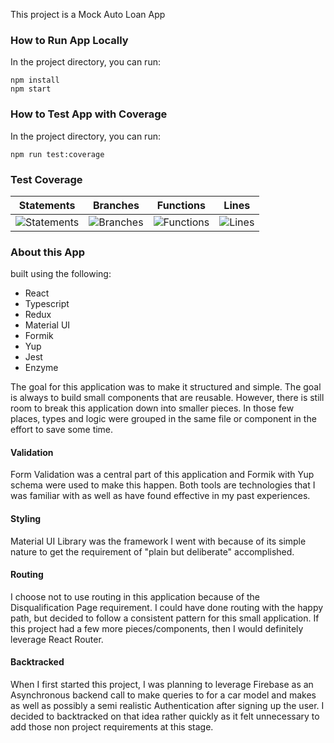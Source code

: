 This project is a Mock Auto Loan App

### How to Run App Locally
In the project directory, you can run:
```
npm install
npm start
```

### How to Test App with Coverage
In the project directory, you can run:
```
npm run test:coverage
```

### Test Coverage
| Statements | Branches | Functions | Lines |
| -----------|----------|-----------|-------|
| ![Statements](https://img.shields.io/badge/Coverage-59.54%25-red.svg "Make me better!") | ![Branches](https://img.shields.io/badge/Coverage-52.87%25-red.svg "Make me better!") | ![Functions](https://img.shields.io/badge/Coverage-53.52%25-red.svg "Make me better!") | ![Lines](https://img.shields.io/badge/Coverage-58.33%25-red.svg "Make me better!") |

### About this App
built using the following:
 * React
 * Typescript
 * Redux
 * Material UI
 * Formik
 * Yup
 * Jest
 * Enzyme

The goal for this application was to make it structured and simple. The goal is always to build small components that are reusable. However, there is still room to break this application down into smaller pieces. In those few places, types and logic were grouped in the same file or component in the effort to save some time.

#### Validation
Form Validation was a central part of this application and Formik with Yup schema were used to make this happen. Both tools are technologies that I was familiar with as well as have found effective in my past experiences. 

#### Styling
Material UI Library was the framework I went with because of its simple nature to get the requirement of "plain but deliberate" accomplished.

#### Routing
I choose not to use routing in this application because of the Disqualification Page requirement. I could have done routing with the happy path, but decided to follow a consistent pattern for this small application. If this project had a few more pieces/components, then I would definitely leverage React Router. 

#### Backtracked
When I first started this project, I was planning to leverage Firebase as an Asynchronous backend call to make queries to for a car model and makes as well as possibly a semi realistic Authentication after signing up the user. I decided to backtracked on that idea rather quickly as it felt unnecessary to add those non project requirements at this stage. 